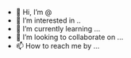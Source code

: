 - 👋 Hi, I’m @
- 👀 I’m interested in ..
- 🌱 I’m currently learning ...
- 💞️ I’m looking to collaborate on ...
- 📫 How to reach me by  ...

<!---
mirshmedical/mirshmedical is a ✨ special ✨ repository because its `README.md` (this file) appears on your GitHub profile.
You can click the Preview link to take a look at your changes.
--->
